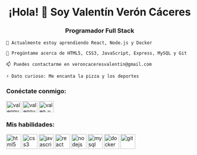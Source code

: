 <h1 align="center">¡Hola! 👋 Soy Valentín Verón Cáceres</h1>
<h3 align="center">Programador Full Stack</h3>

    🌱 Actualmente estoy aprendiendo React, Node.js y Docker

    💬 Pregúntame acerca de HTML5, CSS3, JavaScript, Express, MySQL y Git

    📫 Puedes contactarme en veroncaceresvalentin@gmail.com

    ⚡ Dato curioso: Me encanta la pizza y los deportes

<h3 align="left">Conéctate conmigo:</h3>
<p align="left">
<a href="https://www.linkedin.com/in/vcvalentin/" target="_blank"><img align="center" src="https://raw.githubusercontent.com/rahuldkjain/github-profile-readme-generator/master/src/images/icons/Social/linked-in-alt.svg" alt="valennveroncaceres" height="30" width="40" /></a>
<a href="https://github.com/valennveroncaceres" target="_blank"><img align="center" src="https://raw.githubusercontent.com/rahuldkjain/github-profile-readme-generator/master/src/images/icons/Social/github.svg" alt="valennveroncaceres" height="30" width="40" /></a>
<a href="https://twitter.com/veron_caceres" target="_blank"><img align="center" src="https://raw.githubusercontent.com/rahuldkjain/github-profile-readme-generator/master/src/images/icons/Social/twitter.svg" alt="valen_veron" height="30" width="40" /></a>
</p>
<h3 align="left">Mis habilidades:</h3>
<p align="left">
  <img src="https://devicons.github.io/devicon/devicon.git/icons/html5/html5-original-wordmark.svg" alt="html5" width="40" height="40"/>
  <img src="https://devicons.github.io/devicon/devicon.git/icons/css3/css3-original-wordmark.svg" alt="css3" width="40" height="40"/>
  <img src="https://devicons.github.io/devicon/devicon.git/icons/javascript/javascript-original.svg" alt="javascript" width="40" height="40"/>
  <img src="https://devicons.github.io/devicon/devicon.git/icons/react/react-original-wordmark.svg" alt="react" width="40" height="40"/>
  <img src="https://devicons.github.io/devicon/devicon.git/icons/nodejs/nodejs-original-wordmark.svg" alt="nodejs" width="40" height="40"/>
  <img src="https://devicons.github.io/devicon/devicon.git/icons/mysql/mysql-original-wordmark.svg" alt="mysql" width="40" height="40"/>
  <img src="https://devicons.github.io/devicon/devicon.git/icons/docker/docker-original-wordmark.svg" alt="docker" width="40" height="40"/>
  <img src="https://devicons.github.io/devicon/devicon.git/icons/git/git-original-wordmark.svg" alt="git" width="40" height="40"/>
</p>

